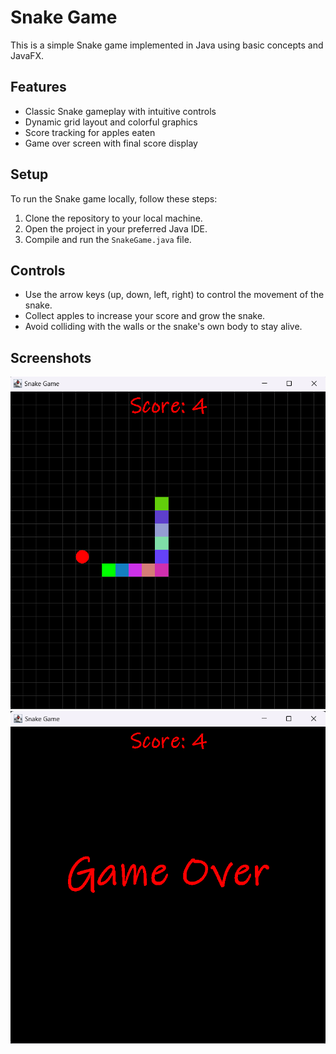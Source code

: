 # Snake Game

This is a simple Snake game implemented in Java using basic concepts and JavaFX.

## Features

- Classic Snake gameplay with intuitive controls
- Dynamic grid layout and colorful graphics
- Score tracking for apples eaten
- Game over screen with final score display

## Setup

To run the Snake game locally, follow these steps:

1. Clone the repository to your local machine.
2. Open the project in your preferred Java IDE.
3. Compile and run the `SnakeGame.java` file.

## Controls

- Use the arrow keys (up, down, left, right) to control the movement of the snake.
- Collect apples to increase your score and grow the snake.
- Avoid colliding with the walls or the snake's own body to stay alive.

## Screenshots

![Gameplay](screenshots/gameplay.png)
![Game Over](screenshots/gameover.png)
